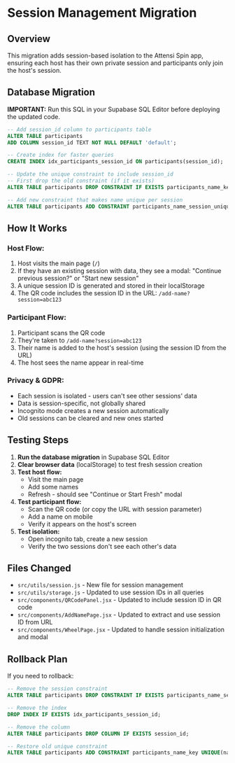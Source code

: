 # Session Management Migration

## Overview
This migration adds session-based isolation to the Attensi Spin app, ensuring each host has their own private session and participants only join the host's session.

## Database Migration

**IMPORTANT:** Run this SQL in your Supabase SQL Editor before deploying the updated code.

```sql
-- Add session_id column to participants table
ALTER TABLE participants
ADD COLUMN session_id TEXT NOT NULL DEFAULT 'default';

-- Create index for faster queries
CREATE INDEX idx_participants_session_id ON participants(session_id);

-- Update the unique constraint to include session_id
-- First drop the old constraint (if it exists)
ALTER TABLE participants DROP CONSTRAINT IF EXISTS participants_name_key;

-- Add new constraint that makes name unique per session
ALTER TABLE participants ADD CONSTRAINT participants_name_session_unique UNIQUE(name, session_id);
```

## How It Works

### Host Flow:
1. Host visits the main page (`/`)
2. If they have an existing session with data, they see a modal: "Continue previous session?" or "Start new session"
3. A unique session ID is generated and stored in their localStorage
4. The QR code includes the session ID in the URL: `/add-name?session=abc123`

### Participant Flow:
1. Participant scans the QR code
2. They're taken to `/add-name?session=abc123`
3. Their name is added to the host's session (using the session ID from the URL)
4. The host sees the name appear in real-time

### Privacy & GDPR:
- Each session is isolated - users can't see other sessions' data
- Data is session-specific, not globally shared
- Incognito mode creates a new session automatically
- Old sessions can be cleared and new ones started

## Testing Steps

1. **Run the database migration** in Supabase SQL Editor
2. **Clear browser data** (localStorage) to test fresh session creation
3. **Test host flow:**
   - Visit the main page
   - Add some names
   - Refresh - should see "Continue or Start Fresh" modal
4. **Test participant flow:**
   - Scan the QR code (or copy the URL with session parameter)
   - Add a name on mobile
   - Verify it appears on the host's screen
5. **Test isolation:**
   - Open incognito tab, create a new session
   - Verify the two sessions don't see each other's data

## Files Changed

- `src/utils/session.js` - New file for session management
- `src/utils/storage.js` - Updated to use session IDs in all queries
- `src/components/QRCodePanel.jsx` - Updated to include session ID in QR code
- `src/components/AddNamePage.jsx` - Updated to extract and use session ID from URL
- `src/components/WheelPage.jsx` - Updated to handle session initialization and modal

## Rollback Plan

If you need to rollback:

```sql
-- Remove the session constraint
ALTER TABLE participants DROP CONSTRAINT IF EXISTS participants_name_session_unique;

-- Remove the index
DROP INDEX IF EXISTS idx_participants_session_id;

-- Remove the column
ALTER TABLE participants DROP COLUMN IF EXISTS session_id;

-- Restore old unique constraint
ALTER TABLE participants ADD CONSTRAINT participants_name_key UNIQUE(name);
```
